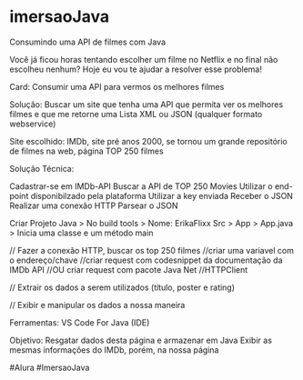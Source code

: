 # imersaoJava
Consumindo uma API de filmes com Java


Você já ficou horas tentando escolher um filme no Netflix e no final não escolheu nenhum?
Hoje eu vou te ajudar a resolver esse problema! 


Card: 
Consumir uma API para vermos os melhores filmes

Solução:
Buscar um site que tenha uma API que permita ver os melhores filmes e que me retorne uma Lista XML ou JSON (qualquer formato webservice)

Site escolhido:
IMDb, site pré anos 2000, se tornou um grande repositório de filmes na web, página TOP 250 filmes

Solução Técnica: 

Cadastrar-se em IMDb-API
Buscar a API de TOP 250 Movies
Utilizar o end-point disponibilzado pela plataforma
Utilizar a key enviada
Receber o JSON
Realizar uma conexão HTTP
Parsear o JSON

Criar Projeto Java > No build tools > Nome: ErikaFlixx
Src > App > App.java > Inicia uma classe e um método main 

// Fazer a conexão HTTP, buscar os top 250 filmes
  //criar uma variavel com o endereço/chave
  //criar request com codesnippet da documentação da IMDb API
  //OU criar request com pacote Java Net
  //HTTPClient
  
// Extrair os dados a serem utilizados (título, poster e rating) 

// Exibir e manipular os dados a nossa maneira


Ferramentas:
VS Code For Java (IDE)



Objetivo:
Resgatar dados desta página e armazenar em Java
Exibir as mesmas informações do IMDb, porém, na nossa página


#Alura #ImersaoJava
